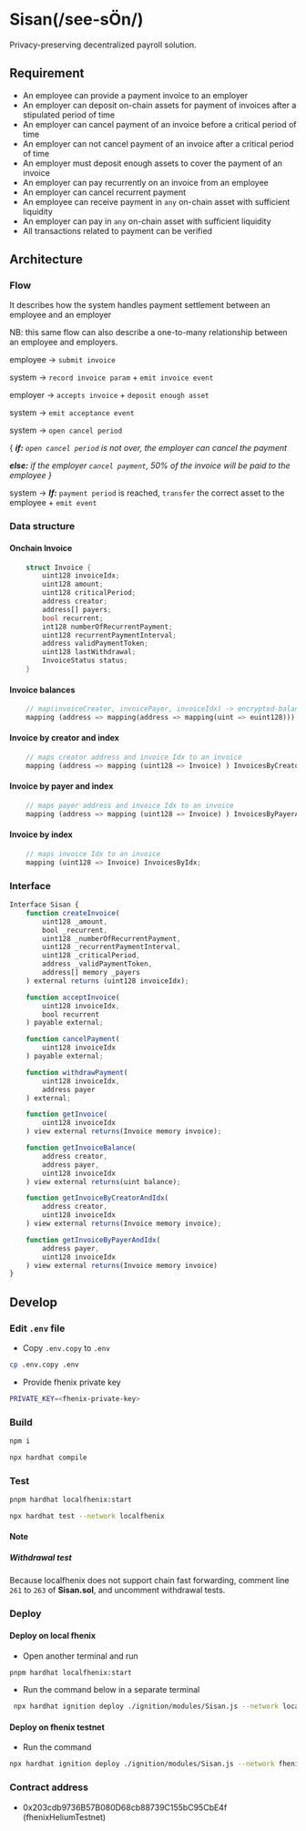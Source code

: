 # Sisan(/see-sÖn/) 
Privacy-preserving decentralized payroll solution.

## Requirement

- An employee can provide a payment invoice to an employer
- An employer can deposit on-chain assets for payment of invoices after a stipulated period of time
- An employer can cancel payment of an invoice before a critical period of time
- An employer can not cancel payment of an invoice after a critical period of time
- An employer must deposit enough assets to cover the payment of an invoice
- An employer can pay recurrently on an invoice from an employee
- An employer can cancel recurrent payment
- An employee can receive payment in `any` on-chain asset with sufficient liquidity
- An employer can pay in `any` on-chain asset with sufficient liquidity
- All transactions related to payment can be verified

## Architecture

### Flow

It describes how the system handles payment settlement between an employee and an employer

NB: this same flow can also describe a one-to-many relationship between an employee and employers.

employee → `submit invoice`

system → `record invoice param` + `emit invoice event`

employer → `accepts invoice` + `deposit enough asset` 

system → `emit acceptance event`

system → `open cancel period`

{ ***if:** `open cancel period` is not over, the employer can cancel the payment*

***else:** if the employer `cancel payment`, 50% of the invoice will be paid to the employee }*

system → ***If:*** `payment period` is reached, `transfer` the correct asset to the employee + `emit event`

### Data structure

#### Onchain Invoice

```rust
    struct Invoice {
        uint128 invoiceIdx;
        uint128 amount;
        uint128 criticalPeriod;
        address creator;
        address[] payers;
        bool recurrent;
        int128 numberOfRecurrentPayment;
        uint128 recurrentPaymentInterval;
        address validPaymentToken;
        uint128 lastWithdrawal;
        InvoiceStatus status;
    }
```

#### Invoice balances 

```rust
    // map(invoiceCreator, invoicePayer, invoiceIdx) -> encrypted-balance
    mapping (address => mapping(address => mapping(uint => euint128))) balances;
```

#### Invoice by creator and index

```rust
    // maps creator address and invoice Idx to an invoice
    mapping (address => mapping (uint128 => Invoice) ) InvoicesByCreatorAddressAndInvoiceIdx;
```

#### Invoice by payer and index

```rust
    // maps payer address and invoice Idx to an invoice
    mapping (address => mapping (uint128 => Invoice) ) InvoicesByPayerAddressAndInvoiceIdx;
```

#### Invoice by index

```rust
    // maps invoice Idx to an invoice
    mapping (uint128 => Invoice) InvoicesByIdx;
```

### Interface

```js
Interface Sisan {
    function createInvoice(
        uint128 _amount, 
        bool _recurrent, 
        uint128 _numberOfRecurrentPayment, 
        uint128 _recurrentPaymentInterval,
        uint128 _criticalPeriod,
        address _validPaymentToken, 
        address[] memory _payers
    ) external returns (uint128 invoiceIdx);

    function acceptInvoice(
        uint128 invoiceIdx,
        bool recurrent
    ) payable external;

    function cancelPayment(
        uint128 invoiceIdx
    ) payable external;

    function withdrawPayment(
        uint128 invoiceIdx,
        address payer
    ) external;

    function getInvoice(
        uint128 invoiceIdx
    ) view external returns(Invoice memory invoice);

    function getInvoiceBalance(
        address creator,
        address payer,
        uint128 invoiceIdx
    ) view external returns(uint balance);

    function getInvoiceByCreatorAndIdx(
        address creator,
        uint128 invoiceIdx
    ) view external returns(Invoice memory invoice);

    function getInvoiceByPayerAndIdx(
        address payer,
        uint128 invoiceIdx
    ) view external returns(Invoice memory invoice)
}
```


## Develop

### Edit `.env` file

- Copy `.env.copy` to `.env`

```bash
cp .env.copy .env
```

- Provide fhenix private key

```bash
PRIVATE_KEY=<fhenix-private-key>
```

### Build

```bash
npm i
```

```bash
npx hardhat compile
```

### Test

```bash
pnpm hardhat localfhenix:start
```

```bash
npx hardhat test --network localfhenix
```

#### Note

##### Withdrawal test

Because localfhenix does not support chain fast forwarding, comment line `261` to `263` of **Sisan.sol**, and uncomment withdrawal tests.

### Deploy

#### Deploy on local fhenix

- Open another terminal and run

```bash
pnpm hardhat localfhenix:start
```

- Run the command below in a separate terminal

```bash
 npx hardhat ignition deploy ./ignition/modules/Sisan.js --network localfhenix 
```

#### Deploy on fhenix testnet

- Run the command

```bash
npx hardhat ignition deploy ./ignition/modules/Sisan.js --network fhenixHeliumTestnet
```

### Contract address

- 0x203cdb9736B57B080D68cb88739C155bC95CbE4f (fhenixHeliumTestnet)